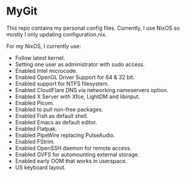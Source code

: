 # MyGit

This repo contains my personal config files. Currently, I use NixOS so mostly I only updating configuration.nix.

For my NixOS, I currently use:
- Follow latest kernel.
- Setting one user as administrator with sudo access.
- Enabled Intel microcode.
- Enabled OpenGL Driver Support for 64 & 32 bit.
- Enabled support for NTFS filesystem.
- Enabled CloudFlare DNS via networking.nameservers option.
- Enabled X Server with Xfce, LightDM and libinput.
- Enabled Picom.
- Enabled to pull non-free packages. 
- Enabled Fish as default shell.
- Enabled Emacs as default editor.
- Enabled Flatpak.
- Enabled PipeWire replacing PulseAudio.
- Enabled FStrim.
- Enabled OpenSSH daemon for remote access. 
- Enabled GVFS for automounting external storage.
- Enabled early OOM that works in userspace.
- US keyboard layout.
